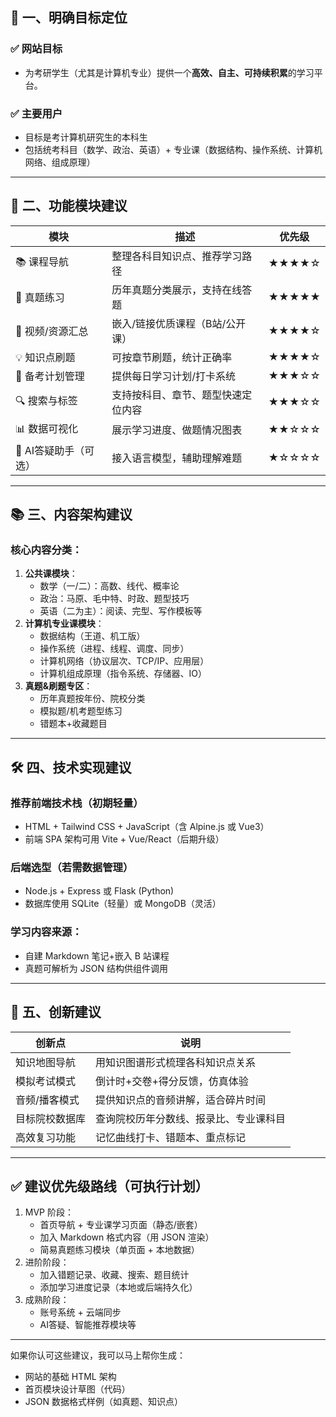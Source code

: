 ## 🎯 一、明确目标定位

### ✅ 网站目标

- 为考研学生（尤其是计算机专业）提供一个**高效、自主、可持续积累**的学习平台。

### ✅ 主要用户

- 目标是考计算机研究生的本科生
- 包括统考科目（数学、政治、英语）+ 专业课（数据结构、操作系统、计算机网络、组成原理）

------

## 🧩 二、功能模块建议

| 模块                 | 描述                               | 优先级 |
| -------------------- | ---------------------------------- | ------ |
| 📚 课程导航           | 整理各科目知识点、推荐学习路径     | ★★★★☆  |
| 📝 真题练习           | 历年真题分类展示，支持在线答题     | ★★★★★  |
| 🎥 视频/资源汇总      | 嵌入/链接优质课程（B站/公开课）    | ★★★★☆  |
| 💡 知识点刷题         | 可按章节刷题，统计正确率           | ★★★★☆  |
| 📅 备考计划管理       | 提供每日学习计划/打卡系统          | ★★★☆☆  |
| 🔍 搜索与标签         | 支持按科目、章节、题型快速定位内容 | ★★★☆☆  |
| 📊 数据可视化         | 展示学习进度、做题情况图表         | ★★☆☆☆  |
| 🧠 AI答疑助手（可选） | 接入语言模型，辅助理解难题         | ★☆☆☆☆  |



------

## 📚 三、内容架构建议

### 核心内容分类：

1. **公共课模块**：
   - 数学（一/二）：高数、线代、概率论
   - 政治：马原、毛中特、时政、题型技巧
   - 英语（二为主）：阅读、完型、写作模板等
2. **计算机专业课模块**：
   - 数据结构（王道、机工版）
   - 操作系统（进程、线程、调度、同步）
   - 计算机网络（协议层次、TCP/IP、应用层）
   - 计算机组成原理（指令系统、存储器、IO）
3. **真题&刷题专区**：
   - 历年真题按年份、院校分类
   - 模拟题/机考题型练习
   - 错题本+收藏题目

------

## 🛠 四、技术实现建议

### 推荐前端技术栈（初期轻量）

- HTML + Tailwind CSS + JavaScript（含 Alpine.js 或 Vue3）
- 前端 SPA 架构可用 Vite + Vue/React（后期升级）

### 后端选型（若需数据管理）

- Node.js + Express 或 Flask (Python)
- 数据库使用 SQLite（轻量）或 MongoDB（灵活）

### 学习内容来源：

- 自建 Markdown 笔记+嵌入 B 站课程
- 真题可解析为 JSON 结构供组件调用

------

## 🚀 五、创新建议

| 创新点         | 说明                                   |
| -------------- | -------------------------------------- |
| 知识地图导航   | 用知识图谱形式梳理各科知识点关系       |
| 模拟考试模式   | 倒计时+交卷+得分反馈，仿真体验         |
| 音频/播客模式  | 提供知识点的音频讲解，适合碎片时间     |
| 目标院校数据库 | 查询院校历年分数线、报录比、专业课科目 |
| 高效复习功能   | 记忆曲线打卡、错题本、重点标记         |



------

## ✅ 建议优先级路线（可执行计划）

1. MVP 阶段：
   - 首页导航 + 专业课学习页面（静态/嵌套）
   - 加入 Markdown 格式内容（用 JSON 渲染）
   - 简易真题练习模块（单页面 + 本地数据）
2. 进阶阶段：
   - 加入错题记录、收藏、搜索、题目统计
   - 添加学习进度记录（本地或后端持久化）
3. 成熟阶段：
   - 账号系统 + 云端同步
   - AI答疑、智能推荐模块等

------

如果你认可这些建议，我可以马上帮你生成：

- 网站的基础 HTML 架构
- 首页模块设计草图（代码）
- JSON 数据格式样例（如真题、知识点）